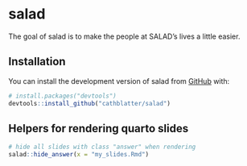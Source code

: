 
<!-- README.md is generated from README.Rmd. Please edit that file -->

# salad

<!-- badges: start -->
<!-- badges: end -->

The goal of salad is to make the people at SALAD’s lives a little
easier.

## Installation

You can install the development version of salad from
[GitHub](https://github.com/) with:

``` r
# install.packages("devtools")
devtools::install_github("cathblatter/salad")
```

## Helpers for rendering quarto slides

``` r
# hide all slides with class "answer" when rendering
salad::hide_answer(x = "my_slides.Rmd")
```
